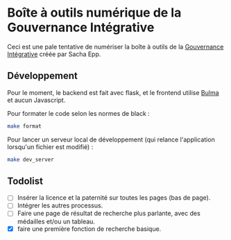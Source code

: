 # Boîte à outils numérique de la Gouvernance Intégrative

Ceci est une pale tentative de numériser la boîte à outils de la [Gouvernance Intégrative](https://gouvernanceintegrative.com/) créée par Sacha Epp.

## Développement

Pour le moment, le backend est fait avec flask, et le frontend utilise [Bulma](https://bulma.io/) et aucun Javascript.

Pour formater le code selon les normes de black :

``` bash
make format
```

Pour lancer un serveur local de développement (qui relance l'application lorsqu'un fichier est modifié) :

``` bash
make dev_server
```

## Todolist

* [ ] Insérer la licence et la paternité sur toutes les pages (bas de page).
* [ ] Intégrer les autres processus.
* [ ] Faire une page de résultat de recherche plus parlante, avec des médailles et/ou un tableau.
* [x] faire une première fonction de recherche basique.
